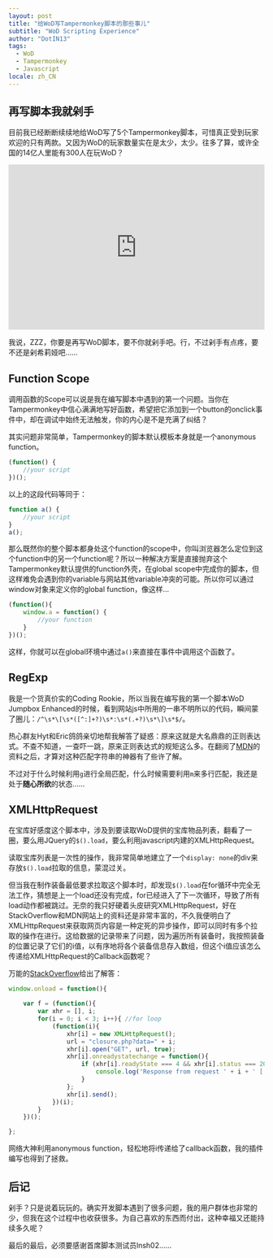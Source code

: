 ```yaml
---
layout: post
title: "给WoD写Tampermonkey脚本的那些事儿"
subtitle: "WoD Scripting Experience"
author: "DotIN13"
tags:
  - WoD
  - Tampermonkey
  - Javascript
locale: zh_CN
---
```


## 再写脚本我就剁手

目前我已经断断续续地给WoD写了5个Tampermonkey脚本，可惜真正受到玩家欢迎的只有两款。又因为WoD的玩家数量实在是太少，太少。往多了算，或许全国的14亿人里能有300人在玩WoD？

<iframe width="100%" height="325" frameborder="0" scrolling="no" marginwidth="0" marginheight="0" src="https://www.google.com/publicdata/embed?ds=d5bncppjof8f9_&amp;ctype=l&amp;strail=false&amp;bcs=d&amp;nselm=h&amp;met_y=sp_pop_totl&amp;scale_y=lin&amp;ind_y=false&amp;rdim=world&amp;idim=country:CHN:IND:USA&amp;ifdim=world&amp;hl=en_US&amp;dl=en&amp;ind=false"></iframe>

我说，ZZZ，你要是再写WoD脚本，要不你就剁手吧。行，不过剁手有点疼，要不还是剁希莉娅吧……

## Function Scope

调用函数的Scope可以说是我在编写脚本中遇到的第一个问题。当你在Tampermonkey中信心满满地写好函数，希望把它添加到一个button的onclick事件中，却在调试中始终无法触发，你的内心是不是充满了纠结？

其实问题非常简单，Tampermonkey的脚本默认模板本身就是一个anonymous function。

```javascript
(function() {
    //your script
})();
```

以上的这段代码等同于：

```javascript
function a() {
    //your script
}
a();
```

那么既然你的整个脚本都身处这个function的scope中，你叫浏览器怎么定位到这个function中的另一个function呢？所以一种解决方案是直接抛弃这个Tampermonkey默认提供的function外壳，在global scope中完成你的脚本，但这样难免会遇到你的variable与网站其他variable冲突的可能。所以你可以通过window对象来定义你的global function，像这样...

```javascript
(function(){
    window.a = function() {
        //your function
    }
})();
```

这样，你就可以在global环境中通过`a()`来直接在事件中调用这个函数了。

## RegExp

我是一个货真价实的Coding Rookie，所以当我在编写我的第一个脚本WoD Jumpbox Enhanced的时候，看到网站js中所用的一串不明所以的代码，瞬间蒙了圈儿：`/^\s*\[\s*([^:]+?)\s*:\s*(.+?)\s*\]\s*$/`。

热心群友Hyt和Eric鸽鸽亲切地帮我解答了疑惑：原来这就是大名鼎鼎的正则表达式。不查不知道，一查吓一跳，原来正则表达式的规矩这么多。在翻阅了[MDN](https://developer.mozilla.org/zh-CN/docs/Web/JavaScript/Reference/Global_Objects/RegExp)的资料之后，才算对这种匹配字符串的神器有了些许了解。

不过对于什么时候利用`g`进行全局匹配，什么时候需要利用`m`来多行匹配，我还是处于**随心所欲**的状态……

## XMLHttpRequest

在宝库好感度这个脚本中，涉及到要读取WoD提供的宝库物品列表，翻看了一圈，要么用JQuery的`$().load`，要么利用javascript内建的XMLHttpRequest。

读取宝库列表是一次性的操作，我非常简单地建立了一个`display: none`的div来存放`$().load`拉取的信息，蒙混过关。

但当我在制作装备最低要求拉取这个脚本时，却发现`$().load`在for循环中完全无法工作，猜想是上一个load还没有完成，for已经进入了下一次循环，导致了所有load动作都被跳过。无奈的我只好硬着头皮研究XMLHttpRequest，好在StackOverflow和MDN网站上的资料还是非常丰富的，不久我便明白了XMLHttpRequest来获取网页内容是一种定死的异步操作，即可以同时有多个拉取的操作在进行。这给数据的记录带来了问题，因为遍历所有装备时，我按照装备的位置记录了它们的i值，以有序地将各个装备信息存入数组，但这个i值应该怎么传递给XMLHttpRequest的Callback函数呢？

万能的[StackOverflow](https://stackoverflow.com/questions/25220486/xmlhttprequest-in-for-loop)给出了解答：

```javascript
window.onload = function(){

    var f = (function(){
        var xhr = [], i;
        for(i = 0; i < 3; i++){ //for loop
            (function(i){
                xhr[i] = new XMLHttpRequest();
                url = "closure.php?data=" + i;
                xhr[i].open("GET", url, true);
                xhr[i].onreadystatechange = function(){
                    if (xhr[i].readyState === 4 && xhr[i].status === 200){
                        console.log('Response from request ' + i + ' [ ' + xhr[i].responseText + ']'); 
                    }
                };
                xhr[i].send();
            })(i);
        }
    })();

};
```

网络大神利用anonymous function，轻松地将i传递给了callback函数，我的插件编写也得到了拯救。

## 后记

剁手？只是说着玩玩的。确实开发脚本遇到了很多问题，我的用户群体也非常的少，但我在这个过程中也收获很多。为自己喜欢的东西而付出，这种幸福又还能持续多久呢？

最后的最后，必须要感谢首席脚本测试员lnsh02……